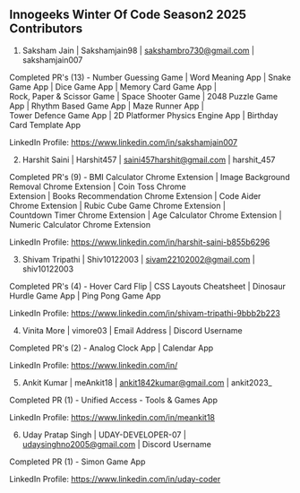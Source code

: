 ## Innogeeks Winter Of Code Season2 2025 Contributors

1. Saksham Jain | Sakshamjain98 | sakshambro730@gmail.com | sakshamjain007 <br>

Completed PR's (13) - Number Guessing Game | Word Meaning App | Snake Game App | Dice Game App | Memory Card Game App | <br> Rock, Paper & Scissor Game | Space Shooter Game | 2048 Puzzle Game App | Rhythm Based Game App | Maze Runner App | <br>
Tower Defence Game App | 2D Platformer Physics Engine App | Birthday Card Template App <br>

LinkedIn Profile: https://www.linkedin.com/in/sakshamjain007 <br>

2. Harshit Saini | Harshit457 | saini457harshit@gmail.com | harshit_457 <br>

Completed PR's (9) - BMI Calculator Chrome Extension | Image Background Removal Chrome Extension  | Coin Toss Chrome <br> Extension | Books Recommendation Chrome Extension | Code Aider Chrome Extension | Rubic Cube Game Chrome Extension | <br> Countdown Timer Chrome Extension | Age Calculator Chrome Extension | Numeric Calculator Chrome Extension <br>

LinkedIn Profile: https://www.linkedin.com/in/harshit-saini-b855b6296 <br>

3. Shivam Tripathi | Shiv10122003 | sivam22102002@gmail.com | shiv10122003 <br>

Completed PR's (4) - Hover Card Flip | CSS Layouts Cheatsheet | Dinosaur Hurdle Game App | Ping Pong Game App <br>

LinkedIn Profile: https://www.linkedin.com/in/shivam-tripathi-9bbb2b223 <br>

4. Vinita More | vimore03 | Email Address | Discord Username <br>
   
Completed PR's (2) - Analog Clock App | Calendar App <br>

LinkedIn Profile: https://www.linkedin.com/in/  <br>

5. Ankit Kumar | meAnkit18 | ankit1842kumar@gmail.com | ankit2023_  <br>

Completed PR (1) - Unified Access - Tools & Games App  <br>

LinkedIn Profile: https://www.linkedin.com/in/meankit18  <br>

6. Uday Pratap Singh | UDAY-DEVELOPER-07 | udaysinghno2005@gmail.com | Discord Username  <br>
    
Completed PR (1) - Simon Game App   <br>

LinkedIn Profile: https://www.linkedin.com/in/uday-coder <br>
